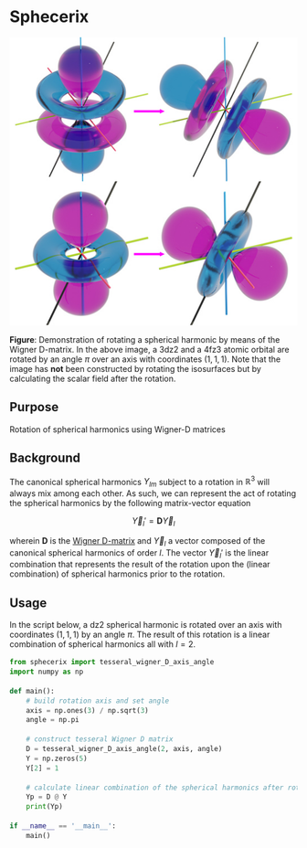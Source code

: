 # Sphecerix

![rotation of spherical harmonics](img/rotation_spherical_harmonics.jpg)

**Figure**: Demonstration of rotating a spherical harmonic by means of the
Wigner D-matrix. In the above image, a 3dz2 and a 4fz3 atomic orbital are rotated
by an angle $`\pi`$ over an axis with coordinates $`(1,1,1)`$. Note that the image has
**not** been constructed by rotating the isosurfaces but by calculating the
scalar field after the rotation.

## Purpose
Rotation of spherical harmonics using Wigner-D matrices

## Background
The canonical spherical harmonics $`Y_{lm}`$ subject to a rotation in 
$`\mathbb{R}^{3}`$ will always mix among each other. As such, we can
represent the act of rotating the spherical harmonics by the following
matrix-vector equation

```math
\vec{Y}_{l}\prime = \mathbf{D}\vec{Y}_{l}
```

wherein $`\mathbf{D}`$ is the [Wigner D-matrix](https://en.wikipedia.org/wiki/Wigner_D-matrix)
and $`\vec{Y}_{l}`$ a vector composed of the canonical spherical harmonics
of order $`l`$. The vector $`\vec{Y}_{l}\prime`$ is the linear combination that
represents the result of the rotation upon the (linear combination) of
spherical harmonics prior to the rotation.

## Usage

In the script below, a dz2 spherical harmonic is rotated over an axis with
coordinates $`(1,1,1)`$ by an angle $`\pi`$. The result of this rotation is
a linear combination of spherical harmonics all with $`l=2`$.

```python
from sphecerix import tesseral_wigner_D_axis_angle
import numpy as np

def main():
    # build rotation axis and set angle
    axis = np.ones(3) / np.sqrt(3)
    angle = np.pi
    
    # construct tesseral Wigner D matrix
    D = tesseral_wigner_D_axis_angle(2, axis, angle)
    Y = np.zeros(5)
    Y[2] = 1
    
    # calculate linear combination of the spherical harmonics after rotation
    Yp = D @ Y
    print(Yp)
    
if __name__ == '__main__':
    main()
```